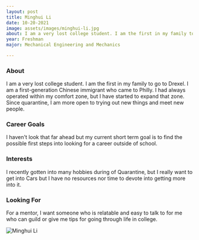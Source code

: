 ```yaml
---
layout: post
title: Minghui Li 
date: 10-20-2021
image: assets/images/minghui-li.jpg
about: I am a very lost college student. I am the first in my family to go to Drexel. I am a first-generation Chinese immigrant who came to Philly. I had always operated within my comfort zone, but I have started to expand that zone. Since quarantine, I am more open to trying out new things and meet new people. 
year: Freshman
major: Mechanical Engineering and Mechanics

---
```


### About

I am a very lost college student. I am the first in my family to go to Drexel. I am a first-generation Chinese immigrant who came to Philly. I had always operated within my comfort zone, but I have started to expand that zone. Since quarantine, I am more open to trying out new things and meet new people. 

### Career Goals

I haven't look that far ahead but my current short term goal is to find the possible first steps into looking for a career outside of school. 

### Interests

I recently gotten into many hobbies during of Quarantine, but I really want to get into Cars  but I have no resources nor time to devote into getting more into it. 

### Looking For

For a mentor, I want someone who is relatable and easy to talk to for me who can guild or give me tips for going through life in college. 

<div class="text-center my-5">
    <img src="{ "assets/images/minghui-li.jpg" | absolute_url }" alt="Minghui Li" class="rounded post-img" />
</div>
